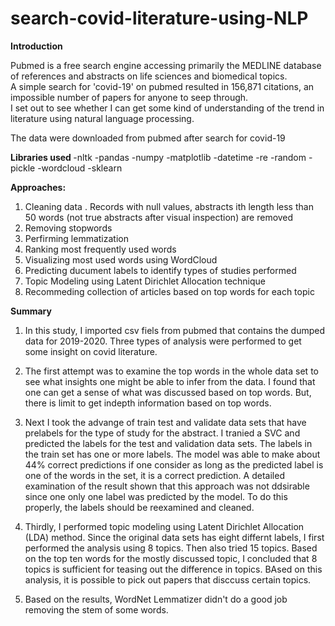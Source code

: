 # search-covid-literature-using-NLP
<b> Introduction </b>

Pubmed is a free search engine accessing primarily the MEDLINE database of references and abstracts on life sciences and biomedical topics.  
A simple search for 'covid-19' on pubmed resulted in 156,871 citations, an impossible number of papers for anyone to seep through.  
I set out to see whether I can get some kind of understanding of the trend in literature using natural language processing.

The data were downloaded from pubmed after search for covid-19

<b> Libraries used </b>
-nltk
-pandas
-numpy
-matplotlib
-datetime
-re
-random
-pickle
-wordcloud
-sklearn

<b> Approaches: </b>
1. Cleaning data .  Records with null values, abstracts ith length less than 50 words (not true abstracts after visual inspection) are removed
2. Removing stopwords
3. Perfirming lemmatization
4. Ranking most frequently used words
5. Visualizing most used words using WordCloud 
6. Predicting ducument labels to identify types of studies performed
7. Topic Modeling using Latent Dirichlet Allocation technique
8. Recommeding collection of articles based on top words for each topic 

<b>Summary</b>

1. In this study, I imported csv fiels from pubmed that contains the dumped data for 2019-2020.  Three types of analysis were performed to get some insight on covid literature.

2. The first attempt was to examine the top words in the whole data set to see what insights one might be able to infer from the data.  I found that one can get a sense of what was discussed based on top words.  But, there is limit to get indepth information based on top words.

3. Next I took the advange of train test and validate data sets that have prelabels for the type of study for the abstract.  I tranied a SVC and predicted the labels for the test and validation data sets.  The labels in the train set has one or more labels.  The model was able to make about 44% correct predictions if one consider as long as the predicted label is one of the words in the set, it is a correct prediction.  A detailed examination of the result shown that this approach was not ddsirable since one only one label was predicted by the model.  To do this properly, the labels should be reexamined and cleaned.  

4. Thirdly, I performed topic modeling using Latent Dirichlet Allocation (LDA) method.  Since the original data sets has eight differnt labels, I first performed the analysis using 8 topics.  Then also tried 15 topics.  Based on the top ten words for the mostly discussed topic, I concluded that 8 topics is sufficient for teasing out the difference in topics.  BAsed on this analysis, it is possible to pick out papers that disccuss certain topics.  

5. Based on the results, WordNet Lemmatizer didn't do a good job removing the stem of some words.
